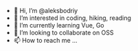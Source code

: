 - 👋 Hi, I’m @aleksbodriy
- 👀 I’m interested in coding, hiking, reading
- 🌱 I’m currently learning Vue, Go
- 💞️ I’m looking to collaborate on OSS
- 📫 How to reach me ...

<!---
aleksbodriy/aleksbodriy is a ✨ special ✨ repository because its `README.md` (this file) appears on your GitHub profile.
You can click the Preview link to take a look at your changes.
--->
